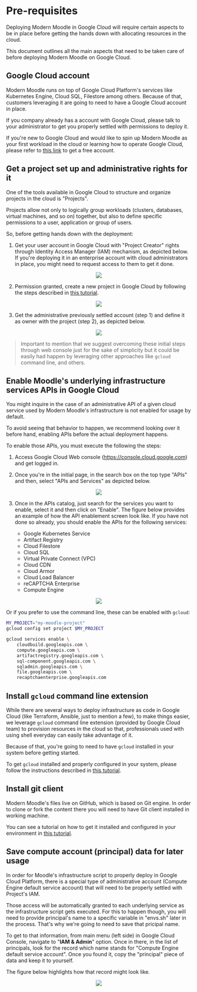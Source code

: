 # Pre-requisites

Deploying Modern Moodle in Google Cloud will require certain aspects to be in place before getting the hands down with allocating resources in the cloud.

This document outlines all the main aspects that need to be taken care of before deploying Modern Moodle on Google Cloud.

## Google Cloud account

Modern Moodle runs on top of Google Cloud Platform's services like Kubernetes Engine, Cloud SQL, Filestore among others. Because of that, customers leveraging it are going to need to have a Google Cloud account in place.

If you company already has a account with Google Cloud, please talk to your administrator to get you properly settled with permissions to deploy it.

If you're new to Google Cloud and would like to spin up Modern Moodle as your first workload in the cloud or learning how to operate Google Cloud, please refer to [this link](https://cloud.google.com/free) to get a free account.

## Get a project set up and administrative rights for it

One of the tools available in Google Cloud to structure and organize projects in the cloud is "Projects". 

Projects allow not only to logically group workloads (clusters, databases, virtual machines, and so on) together, but also to define specific permissions to a user, application or group of users.

So, before getting hands down with the deployment:

1. Get your user account in Google Cloud with "Project Creator" rights through Identity Access Manager (IAM) mechanism, as depicted below. If you're deploying it in an enterprise account with cloud administrators in place, you might need to request access to them to get it done.

<p align="center">
    <img src="img/../../img/iam-user-account.png">
</p>

2. Permission granted, create a new project in Google Cloud by following the steps described in [this tutorial](https://cloud.google.com/resource-manager/docs/creating-managing-projects).

<p align="center">
    <img src="img/../../img/new-project-google-console.png">
</p>

3. Get the administrative previously settled account (step 1) and define it as owner with the project (step 2), as depicted below.

<p align="center">
    <img src="img/../../img/iam-account-owner-project.png">
</p>

> Important to mention that we suggest overcoming these initial steps through web console just for the sake of simplicity but it could be easily had happen by leveraging other approaches like `gcloud` command line, and others.

## Enable Moodle's underlying infrastructure services APIs in Google Cloud

You might inquire in the case of an administrative API of a given cloud service used by Modern Moodle's infrastructure is not enabled for usage by default. 

To avoid seeing that behavior to happen, we recommend looking over it before hand, enabling APIs before the actual deployment happens.

To enable those APIs, you must execute the following the steps:

1. Access Google Cloud Web console (https://console.cloud.google.com) and get logged in.

2. Once you're in the initial page, in the search box on the top type "APIs" and then, select "APIs and Services" as depicted below.

<p align="center">
    <img src="img/../../img/apis-services-enablement.png">
</p>

3. Once in the APIs catalog, just search for the services you want to enable, select it and then click on "Enable". The figure below provides an example of how the API enablement screen look like. 
If you have not done so already, you should enable the APIs for the following services:

   * Google Kubernetes Service
   * Artifact Registry
   * Cloud Filestore
   * Cloud SQL
   * Virtual Private Connect (VPC)
   * Cloud CDN
   * Cloud Armor
   * Cloud Load Balancer
   * reCAPTCHA Enterprise
   * Compute Engine

<p align="center">
    <img src="img/../../img/enabling-api-console.png">
</p>

Or if you prefer to use the command line, these can be enabled with `gcloud`:

```sh
MY_PROJECT="my-moodle-project"
gcloud config set project $MY_PROJECT

gcloud services enable \
    cloudbuild.googleapis.com \
    compute.googleapis.com \
    artifactregistry.googleapis.com \
    sql-component.googleapis.com \
    sqladmin.googleapis.com \
    file.googleapis.com \
    recaptchaenterprise.googleapis.com
```

## Install `gcloud` command line extension

While there are several ways to deploy infrastructure as code in Google Cloud (like Terraform, Ansible, just to mention a few), to make things easier, we leverage `gcloud` command line extension (provided by Google Cloud team) to provision resources in the cloud so that, professionals used with using shell everyday can easily take advantage of it.

Because of that, you're going to need to have `gcloud` installed in your system before getting started.

To get `gcloud` installed and properly configured in your system, please follow the instructions described in [this tutorial](https://cloud.google.com/sdk/docs/install).

## Install git client

Modern Moodle's files live on GitHub, which is based on Git engine. In order to clone or fork the content there you will need to have Git client installed in working machine. 

You can see a tutorial on how to get it installed and configured in your environment in [this tutorial](https://git-scm.com/book/en/v2/Getting-Started-Installing-Git).

## Save compute account (principal) data for later usage

In order for Moodle's infrastructure script to properly deploy in Google Cloud Platform, there is a special type of administrative account (Compute Engine default service account) that will need to be properly settled with Project's IAM.

Those access will be automatically granted to each underlying service as the infrastructure script gets executed. For this to happen though, you will need to provide principal's name to a specific variable in "envs.sh" later in the process. That's why we're going to need to save that pricipal name.

To get to that information, from main menu (left side) in Google Cloud Console, navigate to "**IAM & Admin**" option. Once in there, in the list of principals, look for the record which name stands for "Compute Engine default service account". Once you found it, copy the "principal" piece of data and keep it to yourself.

The figure below highlights how that record might look like.

<p align="center">
    <img src="img/../../img/principal-compute-account.png">
</p>
